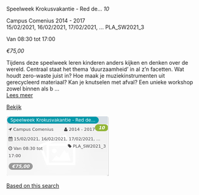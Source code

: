 Speelweek Krokusvakantie - Red de... *10*

Campus Comenius 2014 - 2017  
15/02/2021, 16/02/2021, 17/02/2021, ... PLA\_SW2021\_3  

Van 08:30 tot 17:00

*€75,00*

  

Tijdens deze speelweek leren kinderen anders kijken en denken over de wereld. Centraal staat het thema ‘duurzaamheid’ in al z’n facetten. Wat houdt zero-waste juist in? Hoe maak je muziekinstrumenten uit gerecycleerd materiaal? Kan je knutselen met afval? Een unieke workshop zowel binnen als b  ...  
[Lees meer](https://tickets.vgc.be/activity/subscribe/PLA_SW2021_3)

[Bekijk](https://tickets.vgc.be/activity/subscribe/PLA_SW2021_3)

![](57620.png)

[Based on this search](https://tickets.vgc.be/activity/index?&vrijeplaatsen=1&Age%5B%5D=3%2C4&entity=286)